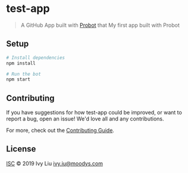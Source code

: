 # test-app

> A GitHub App built with [Probot](https://github.com/probot/probot) that My first app built with Probot 

## Setup

```sh
# Install dependencies
npm install

# Run the bot
npm start
```

## Contributing

If you have suggestions for how test-app could be improved, or want to report a bug, open an issue! We'd love all and any contributions.

For more, check out the [Contributing Guide](CONTRIBUTING.md).

## License

[ISC](LICENSE) © 2019 Ivy Liu <ivy.iu@moodys.com>

